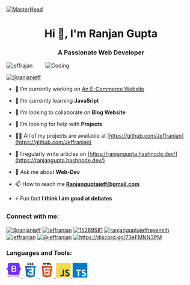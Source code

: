 [![MasterHead](https://repository-images.githubusercontent.com/588181932/e36ec678-7984-4cdd-8e4c-a3932772ff8e)](https://github.com/jeffranjan)
<h1 align="center">Hi 👋, I'm Ranjan Gupta</h1>
<h3 align="center">A Passionate Web Developer</h3>
<img align="right" alt="Coding" width="400" src="https://media.tenor.com/rePDfDWO3XoAAAAd/hacking.gif">

<p align="left"> <img src="https://komarev.com/ghpvc/?username=jeffrajan&label=Profile%20views&color=0e75b6&style=flat" alt="jeffrajan" /> </p>

<p align="left"> <a href="https://twitter.com/@ranjanjeff" target="blank"><img src="https://img.shields.io/twitter/follow/@ranjanjeff?logo=twitter&style=for-the-badge" alt="@ranjanjeff" /></a> </p>

- 🔭 I’m currently working on [An E-Commerce Website](https://github.com/Jeffranjan/My-Personal-Website)

- 🌱 I’m currently learning **JavaSript**

- 👯 I’m looking to collaborate on **Blog Website**

- 🤝 I’m looking for help with **Projects**

- 👨‍💻 All of my projects are available at [https://github.com/Jeffranjan](https://github.com/Jeffranjan)

- 📝 I regularly write articles on [https://ranjangupta.hashnode.dev/](https://ranjangupta.hashnode.dev/)

- 💬 Ask me about **Web-Dev**

- 📫 How to reach me **Ranjanguptajeff@gmail.com**

- ⚡ Fun fact **I think I am good at debates**

<h3 align="left">Connect with me:</h3>
<p align="left">
<a href="https://twitter.com/@ranjanjeff" target="blank"><img align="center" src="https://raw.githubusercontent.com/rahuldkjain/github-profile-readme-generator/master/src/images/icons/Social/twitter.svg" alt="@ranjanjeff" height="30" width="40" /></a>
<a href="https://linkedin.com/in/jeffranjan" target="blank"><img align="center" src="https://raw.githubusercontent.com/rahuldkjain/github-profile-readme-generator/master/src/images/icons/Social/linked-in-alt.svg" alt="jeffranjan" height="30" width="40" /></a>
<a href="https://stackoverflow.com/users/15289581" target="blank"><img align="center" src="https://raw.githubusercontent.com/rahuldkjain/github-profile-readme-generator/master/src/images/icons/Social/stack-overflow.svg" alt="15289581" height="30" width="40" /></a>
<a href="https://fb.com/ranjanguptajeffreysmith" target="blank"><img align="center" src="https://raw.githubusercontent.com/rahuldkjain/github-profile-readme-generator/master/src/images/icons/Social/facebook.svg" alt="ranjanguptajeffreysmith" height="30" width="40" /></a>
<a href="https://instagram.com/jeffranjan" target="blank"><img align="center" src="https://raw.githubusercontent.com/rahuldkjain/github-profile-readme-generator/master/src/images/icons/Social/instagram.svg" alt="jeffranjan" height="30" width="40" /></a>
<a href="https://hashnode.com/@jeffranjan" target="blank"><img align="center" src="https://raw.githubusercontent.com/rahuldkjain/github-profile-readme-generator/master/src/images/icons/Social/hashnode.svg" alt="@jeffranjan" height="30" width="40" /></a>
<a href="https://discord.gg/https://discord.gg/73eFMNN3PM" target="blank"><img align="center" src="https://raw.githubusercontent.com/rahuldkjain/github-profile-readme-generator/master/src/images/icons/Social/discord.svg" alt="https://discord.gg/73eFMNN3PM" height="30" width="40" /></a>
</p>

<h3 align="left">Languages and Tools:</h3>
<p align="left"> <a href="https://getbootstrap.com" target="_blank" rel="noreferrer"> <img src="https://raw.githubusercontent.com/devicons/devicon/master/icons/bootstrap/bootstrap-plain-wordmark.svg" alt="bootstrap" width="40" height="40"/> </a> <a href="https://www.w3schools.com/css/" target="_blank" rel="noreferrer"> <img src="https://raw.githubusercontent.com/devicons/devicon/master/icons/css3/css3-original-wordmark.svg" alt="css3" width="40" height="40"/> </a> <a href="https://www.w3.org/html/" target="_blank" rel="noreferrer"> <img src="https://raw.githubusercontent.com/devicons/devicon/master/icons/html5/html5-original-wordmark.svg" alt="html5" width="40" height="40"/> </a> <a href="https://developer.mozilla.org/en-US/docs/Web/JavaScript" target="_blank" rel="noreferrer"> <img src="https://raw.githubusercontent.com/devicons/devicon/master/icons/javascript/javascript-original.svg" alt="javascript" width="40" height="40"/> </a> <a href="https://www.typescriptlang.org/" target="_blank" rel="noreferrer"> <img src="https://raw.githubusercontent.com/devicons/devicon/master/icons/typescript/typescript-original.svg" alt="typescript" width="40" height="40"/> </a> </p>

